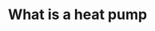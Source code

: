 ---
layout: link
link_url: https://www.nationalgrid.com/stories/energy-explained/what-is-a-heat-pump
title: What is a heat pump 
source: National Grid
card: Replace your boiler with a heat pump
card_number: 
---
